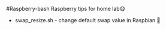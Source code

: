 #Raspberry-bash
Raspberry tips for home lab:yum:
- swap_resize.sh - change default swap value in Raspbian :slightly_smiling_face:
